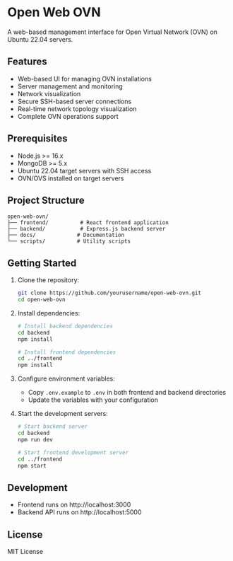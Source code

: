 # Open Web OVN

A web-based management interface for Open Virtual Network (OVN) on Ubuntu 22.04 servers.

## Features

- Web-based UI for managing OVN installations
- Server management and monitoring
- Network visualization
- Secure SSH-based server connections
- Real-time network topology visualization
- Complete OVN operations support

## Prerequisites

- Node.js >= 16.x
- MongoDB >= 5.x
- Ubuntu 22.04 target servers with SSH access
- OVN/OVS installed on target servers

## Project Structure

```
open-web-ovn/
├── frontend/          # React frontend application
├── backend/           # Express.js backend server
├── docs/             # Documentation
└── scripts/          # Utility scripts
```

## Getting Started

1. Clone the repository:
   ```bash
   git clone https://github.com/yourusername/open-web-ovn.git
   cd open-web-ovn
   ```

2. Install dependencies:
   ```bash
   # Install backend dependencies
   cd backend
   npm install

   # Install frontend dependencies
   cd ../frontend
   npm install
   ```

3. Configure environment variables:
   - Copy `.env.example` to `.env` in both frontend and backend directories
   - Update the variables with your configuration

4. Start the development servers:
   ```bash
   # Start backend server
   cd backend
   npm run dev

   # Start frontend development server
   cd ../frontend
   npm start
   ```

## Development

- Frontend runs on http://localhost:3000
- Backend API runs on http://localhost:5000

## License

MIT License
